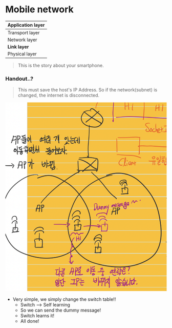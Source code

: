 # Mobile network
| Application layer |
| --- |
| Transport layer |
| Network layer |
| **Link layer** |
| Physical layer |

> This is the story about your smartphone.

### Handout..?
> This must save the host's IP Address.
> So if the network(subnet) is changed, the internet is disconnected.

![handout](pictures/06/HANDOUT.png)
* Very simple, we simply change the switch table!!
  * Switch --> Self learning
  * So we can send the dummy message!
  * Switch learns it!
  * All done!